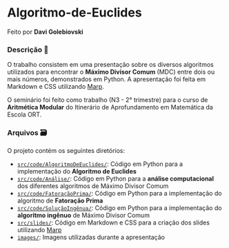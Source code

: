 # Algoritmo-de-Euclides
Feito por **Davi Golebiovski**

### Descrição 📃

O trabalho consistem em uma presentação sobre os diversos algoritmos utilizados para encontrar o **Máximo Divisor Comum** (MDC) entre dois ou mais números, demonstrados em Python. A apresentação foi feita em Markdown e CSS utilizando [Marp](https://marp.app/).

O seminário foi feito como trabalho (N3 - 2° trimestre) para o curso de **Aritmética Modular** do Itinerário de Aprofundamento em Matemática da Escola ORT.

### Arquivos 🗃️
O projeto contém os seguintes diretórios:
 - [`src/code/AlgoritmoDeEuclides/`](src/code/AlgoritmoDeEuclides): Código em Python para a implementação do **Algoritmo de Euclides**
 - [`src/code/Análise/`](src/code/Análise): Código em Python para a **análise computacional** dos diferentes algoritmos de Máximo Divisor Comum
 - [`src/code/FatoraçãoPrima/`](src/code/FatoraçãoPrima): Código em Python para a implementação do algoritmo de **Fatoração Prima**
 - [`src/code/SoluçãoIngênua/`](src/code/SoluçãoIngênua): Código em Python para a implementação do **algoritmo ingênuo** de Máximo Divisor Comum
 - [`src/slides/`](src/slides): Código em Markdown e CSS para a criação dos slides utilizando [Marp](https://marp.app/)
 - [`images/`](images): Imagens utilizadas durante a apresentação
